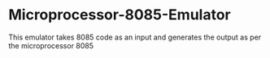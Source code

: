 # Microprocessor-8085-Emulator
This emulator takes 8085 code as an input and generates the output as per the microprocessor 8085
